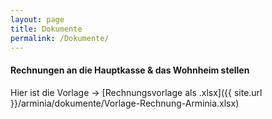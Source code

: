 ```yaml
---
layout: page
title: Dokumente
permalink: /Dokumente/
---
```


#### Rechnungen an die Hauptkasse &  das Wohnheim stellen

Hier ist die Vorlage ->
[Rechnungsvorlage als .xlsx]({{ site.url }}/arminia/dokumente/Vorlage-Rechnung-Arminia.xlsx)